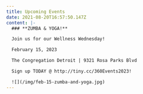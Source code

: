 ```yaml
---
title: Upcoming Events
date: 2021-08-20T16:57:50.147Z
content: |-
  ### **ZUMBA & YOGA!**

  Join us for our Wellness Wednesday!

  February 15, 2023

  The Congregation Detroit | 9321 Rosa Parks Blvd

  Sign up TODAY @ http://tiny.cc/360Events2023!

  ![](/img/feb-15-zumba-and-yoga.jpg)
---
```

